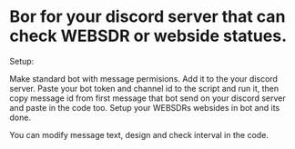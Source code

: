 # Bor for your discord server that can check WEBSDR or webside statues.

Setup:

Make standard bot with message permisions.
Add it to the your discord server.
Paste your bot token and channel id to the script and run it, then copy message id 
from first message that bot send on your discord server and paste in the code too.
Setup your WEBSDRs websides in bot and its done.

You can modify message text, design and check interval in the code.
